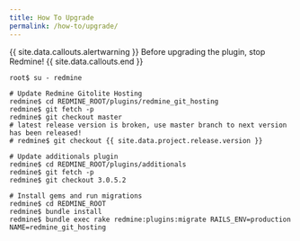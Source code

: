 ```yaml
---
title: How To Upgrade
permalink: /how-to/upgrade/
---
```


{{ site.data.callouts.alertwarning }}
  Before upgrading the plugin, stop Redmine!
{{ site.data.callouts.end }}

    root$ su - redmine

    # Update Redmine Gitolite Hosting
    redmine$ cd REDMINE_ROOT/plugins/redmine_git_hosting
    redmine$ git fetch -p
    redmine$ git checkout master
    # latest release version is broken, use master branch to next version has been released!
    # redmine$ git checkout {{ site.data.project.release.version }}

    # Update additionals plugin
    redmine$ cd REDMINE_ROOT/plugins/additionals
    redmine$ git fetch -p
    redmine$ git checkout 3.0.5.2

    # Install gems and run migrations
    redmine$ cd REDMINE_ROOT
    redmine$ bundle install
    redmine$ bundle exec rake redmine:plugins:migrate RAILS_ENV=production NAME=redmine_git_hosting
